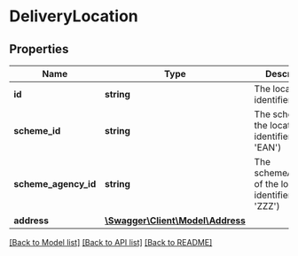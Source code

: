# DeliveryLocation

## Properties
Name | Type | Description | Notes
------------ | ------------- | ------------- | -------------
**id** | **string** | The location identifier. | [optional] 
**scheme_id** | **string** | The schemeId of the location identifier (e.g. &#39;EAN&#39;) | [optional] 
**scheme_agency_id** | **string** | The schemeAgencyId of the location identifier (e.g. &#39;ZZZ&#39;) | [optional] 
**address** | [**\Swagger\Client\Model\Address**](Address.md) |  | [optional] 

[[Back to Model list]](../README.md#documentation-for-models) [[Back to API list]](../README.md#documentation-for-api-endpoints) [[Back to README]](../README.md)


